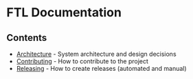 # FTL Documentation

## Contents

- [Architecture](architecture.md) - System architecture and design decisions
- [Contributing](../CONTRIBUTING.md) - How to contribute to the project
- [Releasing](RELEASING.md) - How to create releases (automated and manual)
